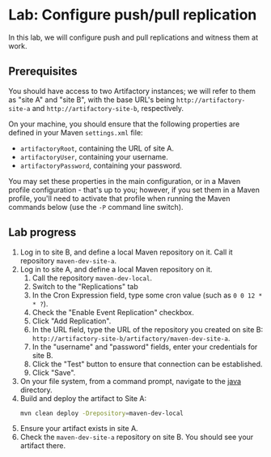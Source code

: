 # Lab: Configure push/pull replication

In this lab, we will configure push and pull replications and witness them at work.

## Prerequisites

You should have access to two Artifactory instances; we will refer to them as "site A" and "site B", with the base
URL's being `http://artifactory-site-a` and `http://artifactory-site-b`, respectively.

On your machine, you should ensure that the following properties are defined in your Maven `settings.xml` file:

* `artifactoryRoot`, containing the URL of site A.
* `artifactoryUser`, containing your username.
* `artifactoryPassword`, containing your password.

You may set these properties in the main configuration, or in a Maven profile configuration - that's up to you; however,
if you set them in a Maven profile, you'll need to activate that profile when running the Maven commands below (use the `-P`
command line switch).

## Lab progress

1. Log in to site B, and define a local Maven repository on it. Call it repository `maven-dev-site-a`.
2. Log in to site A, and define a local Maven repository on it.
   1. Call the repository `maven-dev-local`.
   2. Switch to the "Replications" tab
   3. In the Cron Expression field, type some cron value (such as `0 0 12 * * ?`).
   4. Check the "Enable Event Replication" checkbox.
   5. Click "Add Replication".
   6. In the URL field, type the URL of the repository you created on site B: `http://artifactory-site-b/artifactory/maven-dev-site-a`.
   7. In the "username" and "password" fields, enter your credentials for site B.
   8. Click the "Test" button to ensure that connection can be established.
   9. Click "Save".
3. On your file system, from a command prompt, navigate to the [java](java) directory.
4. Build and deploy the artifact to Site A:
   ```bash
   mvn clean deploy -Drepository=maven-dev-local
   ```
5. Ensure your artifact exists in site A.
6. Check the `maven-dev-site-a` repository on site B. You should see your artifact there.
